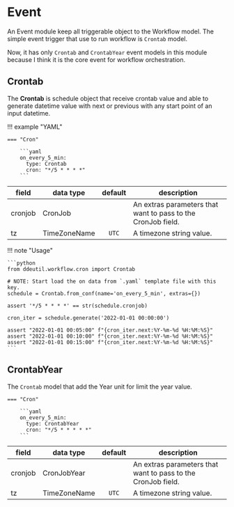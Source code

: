 # Event

An Event module keep all triggerable object to the Workflow model. The simple
event trigger that use to run workflow is `Crontab` model.

Now, it has only `Crontab` and `CrontabYear` event models in this module because
I think it is the core event for workflow orchestration.

## Crontab

The **Crontab** is schedule object that receive crontab value and able to generate
datetime value with next or previous with any start point of an input datetime.

!!! example "YAML"

    === "Cron"

        ```yaml
        on_every_5_min:
          type: Crontab
          cron: "*/5 * * * *"
        ```

| field   | data type    | default | description                                                  |
|---------|--------------|:-------:|--------------------------------------------------------------|
| cronjob | CronJob      |         | An extras parameters that want to pass to the CronJob field. |
| tz      | TimeZoneName |  `UTC`  | A timezone string value.                                     |

!!! note "Usage"

    ```python
    from ddeutil.workflow.cron import Crontab

    # NOTE: Start load the on data from `.yaml` template file with this key.
    schedule = Crontab.from_conf(name='on_every_5_min', extras={})

    assert '*/5 * * * *' == str(schedule.cronjob)

    cron_iter = schedule.generate('2022-01-01 00:00:00')

    assert "2022-01-01 00:05:00" f"{cron_iter.next:%Y-%m-%d %H:%M:%S}"
    assert "2022-01-01 00:10:00" f"{cron_iter.next:%Y-%m-%d %H:%M:%S}"
    assert "2022-01-01 00:15:00" f"{cron_iter.next:%Y-%m-%d %H:%M:%S}"
    ```

## CrontabYear

The `Crontab` model that add the Year unit for limit the year value.

    === "Cron"

        ```yaml
        on_every_5_min:
          type: CrontabYear
          cron: "*/5 * * * * *"
        ```

| field   | data type    | default | description                                                  |
|---------|--------------|:-------:|--------------------------------------------------------------|
| cronjob | CronJobYear  |         | An extras parameters that want to pass to the CronJob field. |
| tz      | TimeZoneName |  `UTC`  | A timezone string value.                                     |
